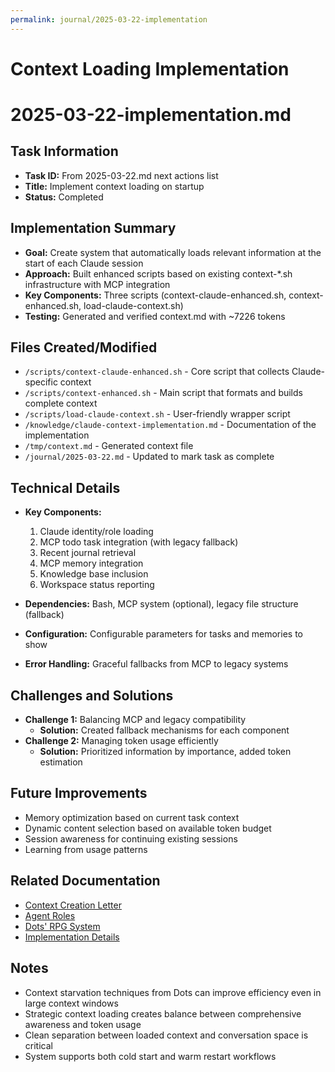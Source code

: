 ```yaml
---
permalink: journal/2025-03-22-implementation
---
```


# Context Loading Implementation

# 2025-03-22-implementation.md

## Task Information
- **Task ID:** From 2025-03-22.md next actions list
- **Title:** Implement context loading on startup
- **Status:** Completed

## Implementation Summary
- **Goal:** Create system that automatically loads relevant information at the start of each Claude session
- **Approach:** Built enhanced scripts based on existing context-*.sh infrastructure with MCP integration
- **Key Components:** Three scripts (context-claude-enhanced.sh, context-enhanced.sh, load-claude-context.sh)
- **Testing:** Generated and verified context.md with ~7226 tokens

## Files Created/Modified
- `/scripts/context-claude-enhanced.sh` - Core script that collects Claude-specific context
- `/scripts/context-enhanced.sh` - Main script that formats and builds complete context
- `/scripts/load-claude-context.sh` - User-friendly wrapper script
- `/knowledge/claude-context-implementation.md` - Documentation of the implementation
- `/tmp/context.md` - Generated context file
- `/journal/2025-03-22.md` - Updated to mark task as complete

## Technical Details
- **Key Components:**
  1. Claude identity/role loading
  2. MCP todo task integration (with legacy fallback)
  3. Recent journal retrieval
  4. MCP memory integration
  5. Knowledge base inclusion
  6. Workspace status reporting

- **Dependencies:** Bash, MCP system (optional), legacy file structure (fallback)
- **Configuration:** Configurable parameters for tasks and memories to show
- **Error Handling:** Graceful fallbacks from MCP to legacy systems

## Challenges and Solutions
- **Challenge 1:** Balancing MCP and legacy compatibility
  - **Solution:** Created fallback mechanisms for each component
- **Challenge 2:** Managing token usage efficiently
  - **Solution:** Prioritized information by importance, added token estimation

## Future Improvements
- Memory optimization based on current task context
- Dynamic content selection based on available token budget
- Session awareness for continuing existing sessions
- Learning from usage patterns

## Related Documentation
- [Context Creation Letter](../Claude/context_creation_letter.md)
- [Agent Roles](../knowledge/agent-roles.md)
- [Dots' RPG System](../knowledge/dots-roleplay-system.md)
- [Implementation Details](../knowledge/claude-context-implementation.md)

## Notes
- Context starvation techniques from Dots can improve efficiency even in large context windows
- Strategic context loading creates balance between comprehensive awareness and token usage
- Clean separation between loaded context and conversation space is critical
- System supports both cold start and warm restart workflows
